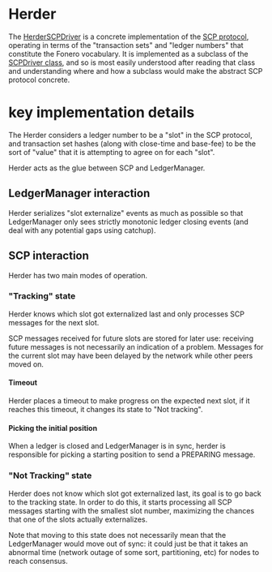 # Herder

The [HerderSCPDriver](HerderSCPDriver.h) is a concrete implementation of the [SCP
protocol](../scp), operating in terms of the "transaction sets" and "ledger
numbers" that constitute the Fonero vocabulary. It is implemented as a subclass
of the [SCPDriver class](../scp/SCPDriver.h), and so is most easily understood after
reading that class and understanding where and how a subclass would make the abstract
SCP protocol concrete.

# key implementation details

The Herder considers a ledger number to be a "slot" in the SCP
protocol, and transaction set hashes (along with close-time and base-fee) to be
the sort of "value" that it is attempting to agree on for each "slot".

Herder acts as the glue between SCP and LedgerManager.

## LedgerManager interaction
Herder serializes "slot externalize" events as much as possible so that
LedgerManager only sees strictly monotonic ledger closing events (and deal with
 any potential gaps using catchup).

## SCP interaction
Herder has two main modes of operation.

### "Tracking" state
Herder knows which slot got externalized last and only processes SCP messages
 for the next slot.

SCP messages received for future slots are stored for later use: receiving
 future messages is not necessarily an indication of a problem.
Messages for the current slot may have been delayed by the network while
 other peers moved on.

#### Timeout
Herder places a timeout to make progress on the expected next slot, if it
 reaches this timeout, it changes its state to "Not tracking".

#### Picking the initial position
When a ledger is closed and LedgerManager is in sync, herder is responsible
 for picking a starting position to send a PREPARING message.

### "Not Tracking" state
Herder does not know which slot got externalized last, its goal is to go back
 to the tracking state.
In order to do this, it starts processing all SCP messages starting with the
 smallest slot number, maximizing the chances that one of the slots actually
 externalizes.

Note that moving to this state does not necessarily mean that the
 LedgerManager would move out of sync: it could just be that it takes an
 abnormal time (network outage of some sort, partitioning, etc) for nodes to
 reach consensus.
